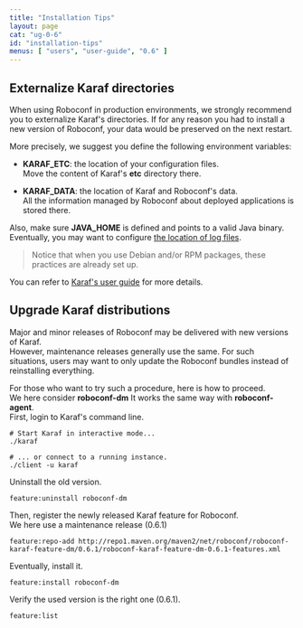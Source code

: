 ```yaml
---
title: "Installation Tips"
layout: page
cat: "ug-0-6"
id: "installation-tips"
menus: [ "users", "user-guide", "0.6" ]
---
```


## Externalize Karaf directories

When using Roboconf in production environments, we strongly recommend you to
externalize Karaf's directories. If for any reason you had to install a new
version of Roboconf, your data would be preserved on the next restart.

More precisely, we suggest you define the following environment variables:

* **KARAF_ETC**: the location of your configuration files.  
Move the content of Karaf's **etc** directory there.

* **KARAF_DATA**: the location of Karaf and Roboconf's data.  
All the information managed by Roboconf about deployed applications is stored there.

Also, make sure **JAVA_HOME** is defined and points to a valid Java binary.  
Eventually, you may want to configure [the location of log files](configuring-the-loggers.html).

> Notice that when you use Debian and/or RPM packages,
> these practices are already set up.

You can refer to [Karaf's user guide](https://karaf.apache.org/manual/latest/)
for more details.


## Upgrade Karaf distributions

Major and minor releases of Roboconf may be delivered with new versions of Karaf.  
However, maintenance releases generally use the same. For such situations, users may want
to only update the Roboconf bundles instead of reinstalling everything.

For those who want to try such a procedure, here is how to proceed.  
We here consider **roboconf-dm** It works the same way with **roboconf-agent**.  
First, login to Karaf's command line.

```properties
# Start Karaf in interactive mode...
./karaf

# ... or connect to a running instance.
./client -u karaf
```

Uninstall the old version.

```properties
feature:uninstall roboconf-dm
```

Then, register the newly released Karaf feature for Roboconf.    
We here use a maintenance release (0.6.1)

```properties
feature:repo-add http://repo1.maven.org/maven2/net/roboconf/roboconf-karaf-feature-dm/0.6.1/roboconf-karaf-feature-dm-0.6.1-features.xml
```

Eventually, install it.

```properties
feature:install roboconf-dm
```

Verify the used version is the right one (0.6.1).

```properties
feature:list
```
